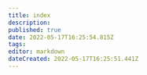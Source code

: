 ```yaml
---
title: index
description: 
published: true
date: 2022-05-17T16:25:54.815Z
tags: 
editor: markdown
dateCreated: 2022-05-17T16:25:51.441Z
---
```


<NewsScroll :items="[
  {'link':'news/#when-will-hardware-wallet-voting-support-will-be-available',
  'text':'¿Cuándo estará disponible el soporte para la votación de billeteras de hardware?'},
  {'link':'news/#we-are-applying-for-funding',
   'text':'¡Estamos solicitando financiación! Ayúdenos a construir este sitio web.'}
  ]"/>
